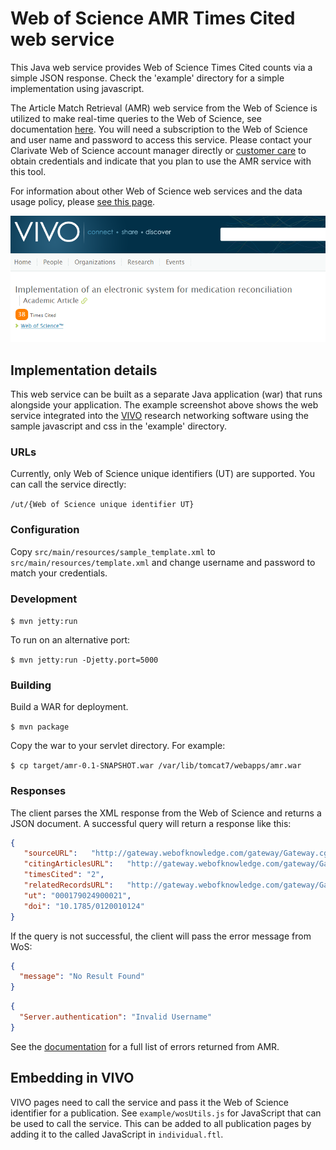 # Web of Science AMR Times Cited web service

This Java web service provides Web of Science Times Cited counts via a simple JSON response. Check the 'example' directory for a simple implementation using javascript.

The Article Match Retrieval (AMR) web service from the Web of Science is utilized to make real-time queries to the Web of Science, see documentation [here](http://ipscience-help.thomsonreuters.com/LAMRService/WebServicesOverviewGroup/overview.html).
You will need a subscription to the Web of Science and user name and password to access this service. Please contact your Clarivate Web of Science account manager directly or [customer care](https://support.clarivate.com) to obtain credentials and indicate that you plan to use the AMR service with this tool.

For information about other Web of Science web services and the data usage policy, please [see this page](http://clarivate.com/products/data-integration/).

![screenshot of application](example/vivo-amr-service.png?raw=true "VIVO AMR service")

## Implementation details

This web service can be built as a separate Java application (war) that runs alongside your application. The example screenshot above shows the web service integrated into the [VIVO](http://vivoweb.org/) research networking software using the sample javascript and css in the 'example' directory.

### URLs

Currently, only Web of Science unique identifiers (UT) are supported. You can call the service directly:

`/ut/{Web of Science unique identifier UT}`

### Configuration

Copy `src/main/resources/sample_template.xml` to `src/main/resources/template.xml` and change username and password to match your credentials.

### Development

`$ mvn jetty:run`

To run on an alternative port:

`$ mvn jetty:run -Djetty.port=5000`

### Building

Build a WAR for deployment.

`$ mvn package`

Copy the war to your servlet directory. For example:

`$ cp target/amr-0.1-SNAPSHOT.war /var/lib/tomcat7/webapps/amr.war`

### Responses

The client parses the XML response from the Web of Science and returns a JSON document. A successful query will return a response like this:

 ```json
 {  
    "sourceURL":   "http://gateway.webofknowledge.com/gateway/Gateway.cgi?GWVersion=2&SrcApp=PARTNER_APP&SrcAuth=TRINTCEL&KeyUT=WOS:000179024900021&DestLinkType=FullRecord&DestApp=WOS_CPL&UsrCustomerID=dc101777b18a39292144c8423537a284",  
    "citingArticlesURL":   "http://gateway.webofknowledge.com/gateway/Gateway.cgi?GWVersion=2&SrcApp=PARTNER_APP&SrcAuth=TRINTCEL&KeyUT=WOS:000179024900021&DestLinkType=CitingArticles&DestApp=WOS_CPL&UsrCustomerID=dc101777b18a39292144c8423537a284",  
    "timesCited": "2",  
    "relatedRecordsURL":   "http://gateway.webofknowledge.com/gateway/Gateway.cgi?GWVersion=2&SrcApp=PARTNER_APP&SrcAuth=TRINTCEL&KeyUT=WOS:000179024900021&DestLinkType=RelatedRecords&DestApp=WOS_CPL&UsrCustomerID=dc101777b18a39292144c8423537a284",  
    "ut": "000179024900021",  
    "doi": "10.1785/0120010124"  
}
 ```

 If the query is not successful, the client will pass the error message from WoS:

 ```json
 {  
   "message": "No Result Found"  
}
```

```json
{  
  "Server.authentication": "Invalid Username"  
}
```

See the [documentation](http://ipscience-help.thomsonreuters.com/LAMRService/WebServicesOverviewGroup/overview.html) for a full list of errors returned from AMR.

## Embedding in VIVO

VIVO pages need to call the service and pass it the Web of Science identifier for a publication. See `example/wosUtils.js` for JavaScript that can be used to call the service. This can be added to all publication pages by adding it to the called
JavaScript in `individual.ftl`.
